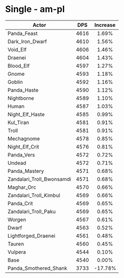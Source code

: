 # Single - am-pl
| Actor | DPS | Increase |
|---|:---:|:---:|
|Panda_Feast|4616|1.69%|
|Dark_Iron_Dwarf|4610|1.56%|
|Void_Elf|4606|1.46%|
|Draenei|4604|1.43%|
|Blood_Elf|4597|1.27%|
|Gnome|4593|1.18%|
|Goblin|4592|1.16%|
|Panda_Haste|4590|1.12%|
|Nightborne|4589|1.10%|
|Human|4587|1.03%|
|Night_Elf_Haste|4585|0.99%|
|Kul_Tiran|4581|0.91%|
|Troll|4581|0.91%|
|Mechagnome|4578|0.85%|
|Night_Elf_Crit|4576|0.81%|
|Panda_Vers|4572|0.72%|
|Undead|4572|0.71%|
|Panda_Mastery|4571|0.68%|
|Zandalari_Troll_Bwonsamdi|4571|0.68%|
|Maghar_Orc|4570|0.66%|
|Zandalari_Troll_Kimbul|4569|0.66%|
|Panda_Crit|4569|0.65%|
|Zandalari_Troll_Paku|4569|0.65%|
|Worgen|4567|0.61%|
|Dwarf|4563|0.52%|
|Lightforged_Draenei|4561|0.48%|
|Tauren|4560|0.45%|
|Vulpera|4544|0.10%|
|Base|4540|0.00%|
|Panda_Smothered_Shank|3733|-17.78%|
